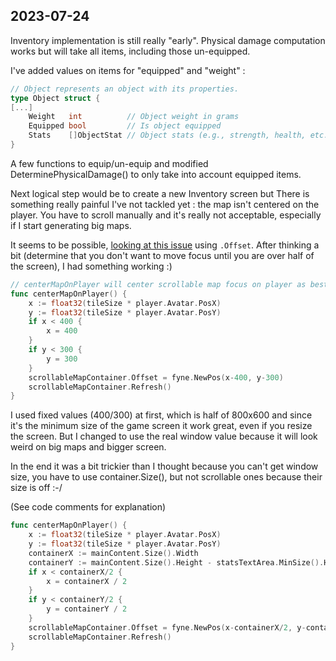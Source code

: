 ## 2023-07-24

Inventory implementation is still really "early". Physical damage computation works but will take all items, including those un-equipped.

I've added values on items for "equipped" and "weight" :

```go
// Object represents an object with its properties.
type Object struct {
[...]
	Weight   int          // Object weight in grams
	Equipped bool         // Is object equipped
	Stats    []ObjectStat // Object stats (e.g., strength, health, etc.).
}
```

A few functions to equip/un-equip and modified DeterminePhysicalDamage() to only take into account equipped items.

Next logical step would be to create a new Inventory screen but There is something really painful I've not tackled yet : the map isn't centered on the player. You have to scroll manually and it's really not acceptable, especially if I start generating big maps.

It seems to be possible, [looking at this issue](https://github.com/fyne-io/fyne/issues/894) using `.Offset`. After thinking a bit (determine that you don't want to move focus until you are over half of the screen), I had something working :\)

```go
// centerMapOnPlayer will center scrollable map focus on player as best it can
func centerMapOnPlayer() {
	x := float32(tileSize * player.Avatar.PosX)
	y := float32(tileSize * player.Avatar.PosY)
	if x < 400 {
		x = 400
	}
	if y < 300 {
		y = 300
	}
	scrollableMapContainer.Offset = fyne.NewPos(x-400, y-300)
	scrollableMapContainer.Refresh()
}
```

I used fixed values (400/300) at first, which is half of 800x600 and since it's the minimum size of the game screen it work great, even if you resize the screen. But I changed to use the real window value because it will look weird on big maps and bigger screen.

In the end it was a bit trickier than I thought because you can't get window size, you have to use container.Size(), but not scrollable ones because their size is off :-/

(See code comments for explanation)

```go
func centerMapOnPlayer() {
	x := float32(tileSize * player.Avatar.PosX)
	y := float32(tileSize * player.Avatar.PosY)
	containerX := mainContent.Size().Width
	containerY := mainContent.Size().Height - statsTextArea.MinSize().Height
	if x < containerX/2 {
		x = containerX / 2
	}
	if y < containerY/2 {
		y = containerY / 2
	}
	scrollableMapContainer.Offset = fyne.NewPos(x-containerX/2, y-containerY/2)
	scrollableMapContainer.Refresh()
}
```
